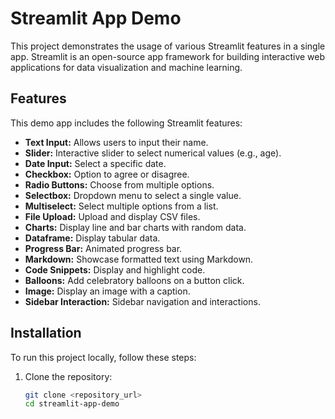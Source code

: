 # Streamlit App Demo

This project demonstrates the usage of various Streamlit features in a single app. Streamlit is an open-source app framework for building interactive web applications for data visualization and machine learning.

## Features

This demo app includes the following Streamlit features:

- **Text Input:** Allows users to input their name.
- **Slider:** Interactive slider to select numerical values (e.g., age).
- **Date Input:** Select a specific date.
- **Checkbox:** Option to agree or disagree.
- **Radio Buttons:** Choose from multiple options.
- **Selectbox:** Dropdown menu to select a single value.
- **Multiselect:** Select multiple options from a list.
- **File Upload:** Upload and display CSV files.
- **Charts:** Display line and bar charts with random data.
- **Dataframe:** Display tabular data.
- **Progress Bar:** Animated progress bar.
- **Markdown:** Showcase formatted text using Markdown.
- **Code Snippets:** Display and highlight code.
- **Balloons:** Add celebratory balloons on a button click.
- **Image:** Display an image with a caption.
- **Sidebar Interaction:** Sidebar navigation and interactions.

## Installation

To run this project locally, follow these steps:

1. Clone the repository:

   ```bash
   git clone <repository_url>
   cd streamlit-app-demo
